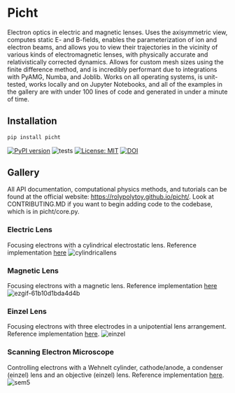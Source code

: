 # Picht
Electron optics in electric and magnetic lenses. Uses the axisymmetric view, computes static E- and B-fields, enables the parameterization of ion and electron beams, and allows you to view their trajectories in the vicinity of various kinds of electromagnetic lenses, with physically accurate and relativistically corrected dynamics. Allows for custom mesh sizes using the finite difference method, and is incredibly performant due to integrations with PyAMG, Numba, and Joblib. Works on all operating systems, is unit-tested, works locally and on Jupyter Notebooks, and all of the examples in the gallery are with under 100 lines of code and generated in under a minute of time.  

## Installation
```bash
pip install picht
```
[![PyPI version](https://img.shields.io/pypi/v/picht.svg)](https://pypi.org/project/picht/) ![tests](https://github.com/rolypolytoy/picht/actions/workflows/tests.yml/badge.svg) [![License: MIT](https://img.shields.io/badge/License-MIT-yellow.svg)](https://opensource.org/licenses/MIT)
[![DOI](https://zenodo.org/badge/DOI/10.5281/zenodo.15376240.svg)](https://doi.org/10.5281/zenodo.15376240)

## Gallery

All API documentation, computational physics methods, and tutorials can be found at the official website: https://rolypolytoy.github.io/picht/. Look at CONTRIBUTING.MD if you want to begin adding code to the codebase, which is in picht/core.py. 

### Electric Lens
Focusing electrons with a cylindrical electrostatic lens. Reference implementation [here](https://rolypolytoy.github.io/picht/auto_examples/01_example_cylindrical_lens.html)
![cylindricallens](https://github.com/user-attachments/assets/3e3e00a7-009d-4cf6-a026-860ee545307e)

### Magnetic Lens
Focusing electrons with a magnetic lens. Reference implementation [here](https://rolypolytoy.github.io/picht/auto_examples/05_example_magnetic.html)
![ezgif-61b10d1bda4d4b](https://github.com/user-attachments/assets/333a8a55-f8b3-47ad-8dd7-268c9f8edb46)

### Einzel Lens
Focusing electrons with three electrodes in a unipotential lens arrangement. Reference implementation [here](https://rolypolytoy.github.io/picht/auto_examples/02_example_einzel_focusing.html).
![einzel](https://github.com/user-attachments/assets/44ba059c-c857-42fe-8d60-5b0ea997467f)

### Scanning Electron Microscope
Controlling electrons with a Wehnelt cylinder, cathode/anode, a condenser (einzel) lens and an objective (einzel) lens. Reference implementation [here](https://rolypolytoy.github.io/picht/auto_examples/04_example_sem.html).
![sem5](https://github.com/user-attachments/assets/4d6d943f-faa6-4b7e-8e78-7df707f885b3)
